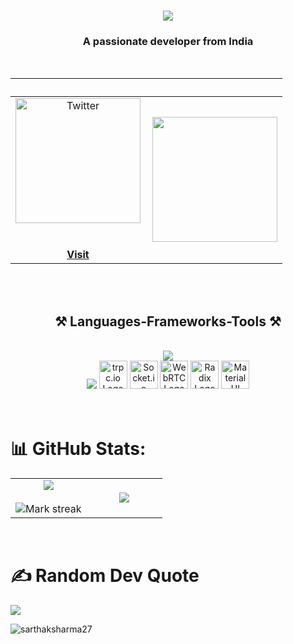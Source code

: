 
<h1 align="center">
    <img src="https://readme-typing-svg.herokuapp.com/?font=Righteous&size=35&center=true&vCenter=true&width=500&height=70&duration=4000&lines=Hi+There!+👋;+I'm+Sarthak+sharma!;" />
</h1>
<h3 align="center">A passionate developer from India</h3>
<br />

| | &nbsp;&nbsp;&nbsp;&nbsp;&nbsp;&nbsp;&nbsp;&nbsp;&nbsp;&nbsp;&nbsp;&nbsp;&nbsp;&nbsp;&nbsp;&nbsp;&nbsp;&nbsp;
|:-:|:-:|
|<a href="https://twitter.com/sarthaksharma85"><img src="https://deadline.com/wp-content/uploads/2023/07/x-twitter-handle.jpg?w=681&h=383&crop=1" alt="Twitter" height="200"></a><br /><br /><br /><a href="">**Visit**</a> |<img align="right" height="200" src="https://media.giphy.com/media/SIuI7syOPvm1HAd5GF/giphy.gif"  /> 

<br/>
<br />
<h2 align="center">⚒️ Languages-Frameworks-Tools ⚒️</h2>
<br/>
<div align="center">
    <img src="https://skillicons.dev/icons?i=nodejs,github,javascript,typescript,react,redux,vite,nextjs,tailwind,express,mongodb,graphql" /><br>
    <img src="https://skillicons.dev/icons?i=linux,docker,bootstrap,prisma,mysql,html,css,git,redis" /> <img src="https://trpc.io/img/logo.svg" alt="trpc.io Logo" style="height: 45px;"> <img src="https://upload.wikimedia.org/wikipedia/commons/thumb/9/96/Socket-io.svg/2048px-Socket-io.svg.png" alt="Socket.io Logo" style="height: 45px;"> <img src="https://webrtc.github.io/webrtc-org/assets/images/webrtc-logo-vert-retro-255x305.png" alt="WebRTC Logo" style="height: 45px;"> <img src="https://avatars.githubusercontent.com/u/75042455?s=280&v=4" alt="Radix Logo" style="height: 45px;"> <img src="https://v4.mui.com/static/logo.png" alt="Material UI" Logo" style="height: 45px;">



</div>
<br><br>

# 📊 GitHub Stats:

<table align="center">
<tr border="none">
<td width="50%" align="center">
  
  <img  align="center"  src="https://github-readme-stats.vercel.app/api?username=sarthaksharma27&theme=react&show_icons=true&count_private=true" />
  <br></br>
  <img  title="🔥 Get streak stats for your profile at git.io/streak-stats" alt="Mark streak" src="https://github-readme-streak-stats.herokuapp.com/?user=sarthaksharma27&theme=react&hide_border=false" /> 
</td>

<td width="50%" align="center">

  <img  align="center"  src="https://github-readme-stats.anuraghazra1.vercel.app/api/top-langs/?username=sarthaksharma27&theme=react&hide_border=false&no-bg=true&no-frame=true&langs_count=10"/>
  
  </td>
</tr>
</table>

<br/>


# ✍️ Random Dev Quote
![](https://quotes-github-readme.vercel.app/api?type=horizontal&theme=dark)

<p align="left"> <img src="https://komarev.com/ghpvc/?username=sarthaksharma27&label=Profile%20views&color=0e75b6&style=flat" alt="sarthaksharma27" /> </p>
